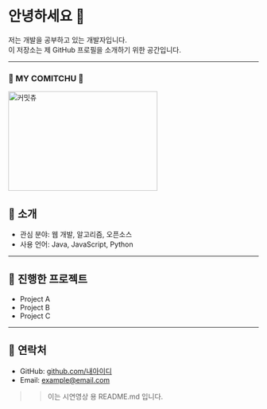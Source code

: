 # 안녕하세요 👋

저는 개발을 공부하고 있는 개발자입니다.  
이 저장소는 제 GitHub 프로필을 소개하기 위한 공간입니다.  

---

### 👾 MY COMITCHU 👾
<a href="https://www.comitchu.shop" target="_blank">
  <img src="https://www.comitchu.shop/api/chu/dmswldk28" alt="커밋츄" width="300" height="200" />
</a>

<br>

## 🔹 소개
- 관심 분야: 웹 개발, 알고리즘, 오픈소스  
- 사용 언어: Java, JavaScript, Python  

---

## 🔹 진행한 프로젝트
- Project A  
- Project B  
- Project C  

---

## 🔹 연락처
- GitHub: [github.com/내아이디](https://github.com/내아이디)  
- Email: example@email.com

>> 이는 시연영상 용 README.md 입니다.
